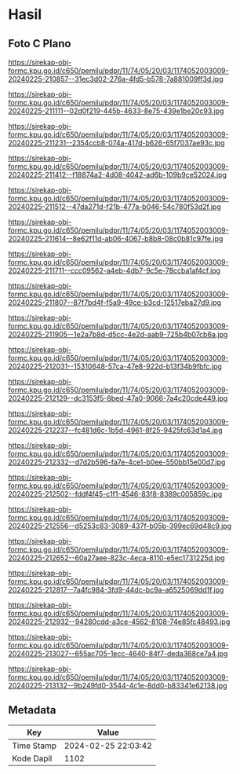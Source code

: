# Hasil

## Foto C Plano

https://sirekap-obj-formc.kpu.go.id/c650/pemilu/pdpr/11/74/05/20/03/1174052003009-20240225-210857--31ec3d02-276a-4fd5-b578-7a881009ff3d.jpg

https://sirekap-obj-formc.kpu.go.id/c650/pemilu/pdpr/11/74/05/20/03/1174052003009-20240225-211111--02d0f219-445b-4633-8e75-439e1be20c93.jpg

https://sirekap-obj-formc.kpu.go.id/c650/pemilu/pdpr/11/74/05/20/03/1174052003009-20240225-211231--2354ccb8-074a-417d-b626-65f7037ae93c.jpg

https://sirekap-obj-formc.kpu.go.id/c650/pemilu/pdpr/11/74/05/20/03/1174052003009-20240225-211412--f18874a2-4d08-4042-ad6b-109b9ce52024.jpg

https://sirekap-obj-formc.kpu.go.id/c650/pemilu/pdpr/11/74/05/20/03/1174052003009-20240225-211512--47da271d-f21b-477a-b046-54c780f53d2f.jpg

https://sirekap-obj-formc.kpu.go.id/c650/pemilu/pdpr/11/74/05/20/03/1174052003009-20240225-211614--8e62f11d-ab06-4067-b8b8-08c0b81c97fe.jpg

https://sirekap-obj-formc.kpu.go.id/c650/pemilu/pdpr/11/74/05/20/03/1174052003009-20240225-211711--ccc09562-a4eb-4db7-9c5e-78ccba1af4cf.jpg

https://sirekap-obj-formc.kpu.go.id/c650/pemilu/pdpr/11/74/05/20/03/1174052003009-20240225-211807--87f7bd4f-f5a9-49ce-b3cd-12517eba27d9.jpg

https://sirekap-obj-formc.kpu.go.id/c650/pemilu/pdpr/11/74/05/20/03/1174052003009-20240225-211905--1e2a7b8d-d5cc-4e2d-aab9-725b4b07cb6a.jpg

https://sirekap-obj-formc.kpu.go.id/c650/pemilu/pdpr/11/74/05/20/03/1174052003009-20240225-212031--15310648-57ca-47e8-922d-b13f34b9fbfc.jpg

https://sirekap-obj-formc.kpu.go.id/c650/pemilu/pdpr/11/74/05/20/03/1174052003009-20240225-212129--dc3153f5-8bed-47a0-9066-7a4c20cde449.jpg

https://sirekap-obj-formc.kpu.go.id/c650/pemilu/pdpr/11/74/05/20/03/1174052003009-20240225-212237--fc481d6c-1b5d-4961-8f25-9425fc63d1a4.jpg

https://sirekap-obj-formc.kpu.go.id/c650/pemilu/pdpr/11/74/05/20/03/1174052003009-20240225-212332--d7d2b596-fa7e-4ce1-b0ee-550bb15e00d7.jpg

https://sirekap-obj-formc.kpu.go.id/c650/pemilu/pdpr/11/74/05/20/03/1174052003009-20240225-212502--fddf4f45-c1f1-4546-83f8-8389c005859c.jpg

https://sirekap-obj-formc.kpu.go.id/c650/pemilu/pdpr/11/74/05/20/03/1174052003009-20240225-212556--d5253c83-3089-437f-b05b-399ec69d48c9.jpg

https://sirekap-obj-formc.kpu.go.id/c650/pemilu/pdpr/11/74/05/20/03/1174052003009-20240225-212652--60a27aee-823c-4eca-8110-e5ec1731225d.jpg

https://sirekap-obj-formc.kpu.go.id/c650/pemilu/pdpr/11/74/05/20/03/1174052003009-20240225-212817--7a4fc984-3fd9-44dc-bc9a-a6525069dd1f.jpg

https://sirekap-obj-formc.kpu.go.id/c650/pemilu/pdpr/11/74/05/20/03/1174052003009-20240225-212932--94280cdd-a3ce-4562-8108-74e85fc48493.jpg

https://sirekap-obj-formc.kpu.go.id/c650/pemilu/pdpr/11/74/05/20/03/1174052003009-20240225-213027--655ac705-1ecc-4640-84f7-deda368ce7a4.jpg

https://sirekap-obj-formc.kpu.go.id/c650/pemilu/pdpr/11/74/05/20/03/1174052003009-20240225-213132--9b249fd0-3544-4c1e-8dd0-b83341e62138.jpg


## Metadata

| Key        | Value               |
| ---------- | ------------------- |
| Time Stamp | 2024-02-25 22:03:42 |
| Kode Dapil | 1102                |



